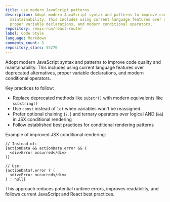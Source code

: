 ```yaml
---
title: use modern JavaScript patterns
description: Adopt modern JavaScript syntax and patterns to improve code quality and
  maintainability. This includes using current language features over deprecated alternatives,
  proper variable declarations, and modern conditional operators.
repository: remix-run/react-router
label: Code Style
language: Markdown
comments_count: 3
repository_stars: 55270
---
```


Adopt modern JavaScript syntax and patterns to improve code quality and maintainability. This includes using current language features over deprecated alternatives, proper variable declarations, and modern conditional operators.

Key practices to follow:
- Replace deprecated methods like `substr()` with modern equivalents like `substring()`
- Use `const` instead of `let` when variables won't be reassigned
- Prefer optional chaining (`?.`) and ternary operators over logical AND (`&&`) in JSX conditional rendering
- Follow established best practices for conditional rendering patterns

Example of improved JSX conditional rendering:
```tsx
// Instead of:
{actionData && actionData.error && (
  <div>Error occurred</div>
)}

// Use:
{actionData?.error ? (
  <div>Error occurred</div>
) : null}
```

This approach reduces potential runtime errors, improves readability, and follows current JavaScript and React best practices.